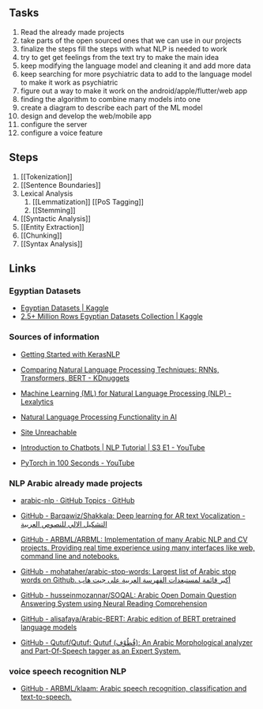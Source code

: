 
## Tasks
1. Read the already made projects
2. take parts of the open sourced ones that we can use in our projects
3. finalize the steps fill the steps with what NLP is needed to work
4. try to get get feelings from the text try to make the main idea
5. keep modifying the language model and cleaning it and add more data 
6. keep searching for more psychiatric data to add to the language model to make it work as psychiatric
7. figure out a way to make it work on the android/apple/flutter/web app
8. finding the algorithm to combine many models into one
9. create a diagram to describe each part of the ML model
10. design and develop the web/mobile app
11. configure the server
12. configure a voice feature
## Steps

1. [[Tokenization]]
2. [[Sentence Boundaries]]
3. Lexical Analysis
	1. [[Lemmatization]]
		 [[PoS Tagging]]
	2.  [[Stemming]] 
3. [[Syntactic Analysis]]
4. [[Entity Extraction]]
5. [[Chunking]]
7. [[Syntax Analysis]]







## Links

 
### Egyptian Datasets
- [Egyptian Datasets | Kaggle](https://www.kaggle.com/code/mostafanofal/egyptian-datasets)
- [2.5+ Million Rows Egyptian Datasets Collection | Kaggle](https://www.kaggle.com/datasets/mostafanofal/two-million-rows-egyptian-datasets/)
 
### Sources of information
- [Getting Started with KerasNLP](https://keras.io/guides/keras_nlp/getting_started/)

- [Comparing Natural Language Processing Techniques: RNNs, Transformers, BERT - KDnuggets](https://www.kdnuggets.com/comparing-natural-language-processing-techniques-rnns-transformers-bert)

- [Machine Learning (ML) for Natural Language Processing (NLP) - Lexalytics](https://www.lexalytics.com/blog/machine-learning-natural-language-processing/)

- [Natural Language Processing Functionality in AI](https://www.turing.com/kb/natural-language-processing-function-in-ai)

- [Site Unreachable](https://www.analyticsvidhya.com/blog/2021/05/natural-language-processing-step-by-step-guide/)

 - [Introduction to Chatbots | NLP Tutorial | S3 E1 - YouTube](https://www.youtube.com/watch?v=ZeoqOybAzdc)

- [PyTorch in 100 Seconds - YouTube](https://www.youtube.com/watch?v=ORMx45xqWkA)

  
### NLP Arabic already made projects

- [arabic-nlp · GitHub Topics · GitHub](https://github.com/topics/arabic-NLP)
- [GitHub - Barqawiz/Shakkala: Deep learning for AR text Vocalization - التشكيل الالي للنصوص العربية](https://github.com/Barqawiz/Shakkala)
- [GitHub - ARBML/ARBML: Implementation of many Arabic NLP and CV projects. Providing real time experience using many interfaces like web, command line and notebooks.](https://github.com/ARBML/ARBML)

- [GitHub - mohataher/arabic-stop-words: Largest list of Arabic stop words on Github. أكبر قائمة لمستبعدات الفهرسة العربية على جيت هاب](https://github.com/mohataher/arabic-stop-words)

- [GitHub - husseinmozannar/SOQAL: Arabic Open Domain Question Answering System using Neural Reading Comprehension](https://github.com/husseinmozannar/SOQAL)

- [GitHub - alisafaya/Arabic-BERT: Arabic edition of BERT pretrained language models](https://github.com/alisafaya/Arabic-BERT)

- [GitHub - Qutuf/Qutuf: Qutuf (قُطُوْف): An Arabic Morphological analyzer and Part-Of-Speech tagger as an Expert System.](https://github.com/Qutuf/Qutuf)

### voice speech recognition NLP
- [GitHub - ARBML/klaam: Arabic speech recognition, classification and text-to-speech.](https://github.com/ARBML/klaam)